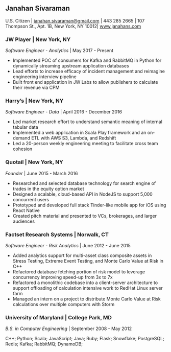 ## Janahan Sivaraman
U.S. Citizen | janahan.sivaraman@gmail.com | 443 285 2665 | 107 Thompson St., Apt. 1B, New York, NY 10012| www.janahans.com

### **JW Player** | New York, NY
_Software Engineer - Analytics_ | May 2017 - Present
* Implemented POC of consumers for Kafka and RabbitMQ in Python for dynamically streaming upstream application databases
* Lead efforts to increase efficacy of incident management and reimagine engineering interview pipeline
* Built front end application in JW Labs to allow publishers to calculate their revenue via CPM

###  **Harry’s** | New York, NY
_Software Engineer - Data_ | April 2016 - December 2016
* Led market research effort to understand semantic meaning of internal tabular data
* Implemented a web application in Scala Play framework and an on-demand ETL with AWS S3, Lambda, and Redshift
* Led a 20-person weekly engineering meeting to facilitate cross team cohesion

###   **Quotail** | New York, NY
_Founder_ | June 2015 - March 2016
* Researched and selected database technology for search engine of trades in the equity option market
* Designed a scalable, cloud-based API in NodeJS to support 5,000 concurrent users
* Prototyped and developed full stack Tinder-like mobile app for iOS using React Native
* Created pitch material and presented to VCs, brokerages, and larger audiences

###  **Factset Research Systems** |  Norwalk, CT
_Software Engineer - Risk Analytics_ | June 2012 - June 2015
* Added analytics support for multi-asset class composite assets in Stress Testing, Extreme
Event Testing, and Monte Carlo Value at Risk in C++
* Refactored database fetching portion of risk model to leverage concurrency improving
speed-up from 3x to 7x
* Refactored a monolithic codebase into a client-server architecture to support offloading
of calculation intensive work to RedHat Linux server farm
* Managed an intern on a project to distribute Monte Carlo Value at Risk calculations
over multiple computers with Storm

###  **University of Maryland** | College Park, MD
_B.S. in Computer Engineering_ | September 2008 - May 2012

C++; Python; Scala; JavaScript; Java; Ruby; Flask; Snowflake; PostgreSQL; Redis; Kafka; RabbitMQ; DynamoDB;
